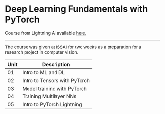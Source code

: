 # Deep Learning Fundamentals with PyTorch
Course from Lightning AI available [here.](https://lightning.ai/pages/courses/deep-learning-fundamentals/)

---
The course was given at ISSAI for two weeks as a preparation for a research project in computer vision.

| Unit | Description |
| ----------- | ----------- |
| 01 | Intro to ML and DL |
| 02 | Intro to Tensors with PyTorch |
| 03 | Model training with PyTorch |
| 04 | Training Multilayer NNs |
| 05 | Intro to PyTorch Lightning |

